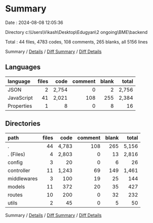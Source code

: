 # Summary

Date : 2024-08-08 12:05:36

Directory c:\\Users\\Vikash\\Desktop\\Edugyan\\2 ongoing\\BME\\backend

Total : 44 files,  4783 codes, 108 comments, 265 blanks, all 5156 lines

Summary / [Details](details.md) / [Diff Summary](diff.md) / [Diff Details](diff-details.md)

## Languages
| language | files | code | comment | blank | total |
| :--- | ---: | ---: | ---: | ---: | ---: |
| JSON | 2 | 2,754 | 0 | 2 | 2,756 |
| JavaScript | 41 | 2,021 | 108 | 255 | 2,384 |
| Properties | 1 | 8 | 0 | 8 | 16 |

## Directories
| path | files | code | comment | blank | total |
| :--- | ---: | ---: | ---: | ---: | ---: |
| . | 44 | 4,783 | 108 | 265 | 5,156 |
| . (Files) | 4 | 2,803 | 0 | 13 | 2,816 |
| config | 3 | 20 | 0 | 6 | 26 |
| controller | 11 | 1,243 | 69 | 149 | 1,461 |
| middlewares | 3 | 100 | 19 | 25 | 144 |
| models | 11 | 372 | 20 | 35 | 427 |
| routes | 10 | 200 | 0 | 32 | 232 |
| utils | 2 | 45 | 0 | 5 | 50 |

Summary / [Details](details.md) / [Diff Summary](diff.md) / [Diff Details](diff-details.md)